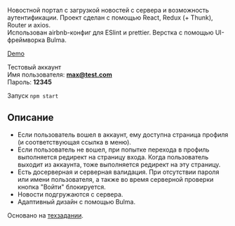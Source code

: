 Новостной портал с загрузкой новостей с сервера и возможность аутентификации. Проект сделан с помощью React, Redux (+ Thunk), Router и axios.  
Использован airbnb-конфиг для ESlint и prettier. Верстка с помощью UI-фреймворка Bulma.

[Demo](http://svege.github.io/news-portal-react)

Тестовый аккаунт  
Имя пользователя: **max@test.com**  
Пароль: **12345**

Запуск `npm start`

## Описание

* Если пользователь вошел в аккаунт, ему доступна страница профиля (и соответствующая ссылка в меню).
* Если пользователь не вошел, при попытке перехода в профиль выполняется редирект на страницу входа. Когда пользователь выходит из аккаунта, тоже выполняется редирект на эту страницу.
* Есть досерверная и серверная валидация. При отсутствии пароля или имени пользователя, а также во время серверной проверки кнопка "Войти" блокируется.
* Новости подгружаются с сервера.
* Адаптивный дизайн с помощью Bulma.

Основано на [техзадании](https://github.com/maxfarseer/tz-webinars/tree/tz-2-react-redux-router-async).
